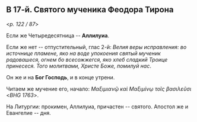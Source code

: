 ## В 17-й. Святого мученика Феодора Тирона

<*p. 122 / 87*>

Если же Четыредесятница -- **Аллилуиа**. 

Если же нет -- отпустительный, глас 2-й: *Велия веры исправления: во источнице пламене, яко на воде 
упокоения святый мученик радовашеся, огнем бо всесожжегся, яко хлеб сладкий Троице принесеся. 
Того молитвами, Христе Боже, помилуй нас*. 

Он же и на **Бог Господь**, и в конце утрени. 

Читаем же мучение его, начало: *Μαξιμιανῷ καὶ Μαξιμίνῳ τοῖς βασιλεῦσι* <*BHG 1763*>. 

На Литургии: прокимен, Аллилуиа, причастен -- святого. Апостол же и Евангелие -- дня. 
 